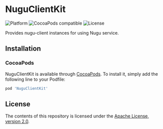 # NuguClientKit
![Platform](https://img.shields.io/cocoapods/p/NuguClientKit)
![CocoaPods compatible](https://img.shields.io/cocoapods/v/NuguClientKit)
![License](https://img.shields.io/github/license/nugu-developers/nugu-ios)

Provides nugu-client instances for using Nugu service.

## Installation

### CocoaPods
NuguClientKit is available through [CocoaPods](https://cocoapods.org). To install it, simply add the following line to your Podfile:
```ruby
pod 'NuguClientKit'
```

## License
The contents of this repository is licensed under the
[Apache License, version 2.0](http://www.apache.org/licenses/LICENSE-2.0).
